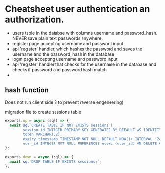 # Cheatsheet user authentication an authorization.

- users table in the databse with columns username and password_hash. NEVER save plain text passwords anywhere.
- register page accepting username and password input
- api 'register' handler, which hashes the password and saves the username and the password_hash in the database
- login page accepting username and password input
- api 'register' handler that checks for the username in the database and checks if password and password hash match
- 

## hash function
Does not run client side 8 to prevent reverse engeneering)


migration file to create sessions table
```javascript
exports.up = async (sql) => {
  await sql`CREATE TABLE IF NOT EXISTS sessions (
		session_id INTEGER PRIMARY KEY GENERATED BY DEFAULT AS IDENTITY,
		token VARCHAR(32),
		expiry_timestamp TIMESTAMP NOT NULL DEFAULT NOW()+ INTERVAL '24 hours',
		user_id INTEGER NOT NULL REFERENCES users (user_id) ON DELETE CASCADE ON UPDATE CASCADE);`;
};

exports.down = async (sql) => {
  await sql`DROP TABLE IF EXISTS sessions;`;
};

```
